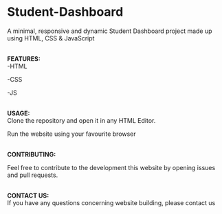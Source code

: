 # Student-Dashboard
A minimal, responsive and dynamic Student Dashboard  project made up using HTML, CSS &amp; JavaScript 

<b> <br>FEATURES: <br> </b>
-HTML

-CSS

-JS

<b> <br>USAGE: <br> </b>
Clone the repository and open it in any HTML Editor.

Run the website using your favourite browser


<b> <br>CONTRIBUTING: <br> </b>

Feel free to contribute to the development this website by opening issues and pull requests.

<b> <br>CONTACT US: <br> </b>
If you have any questions concerning website building, please contact us


